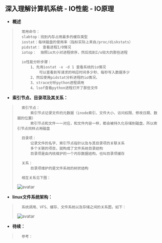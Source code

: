 ## 深入理解计算机系统 - IO性能 - IO原理
- **概述**
>       常用命令：
>       slabtop：找到内存占用最多的缓存类型
>       iostat：每块磁盘的使用率（指标实际上来自/proc/diskstats）
>       pidstat： 查看进程I/O情况
>       iotop：  按照io大小对进程排序，然后找到I/o较大的那些进程
>
>       io性能分析步骤：
>           1、先用iostat -x -d 1 查看系统的io情况
>               可以查看到写请求的响应时间多少秒、每秒写入数据多少
>           2、然后使用pidstat分析进程的io情况，
>           3、strace分析python进程调用
>           4、lsof查看python进程打开了那些文件
>
>
>

- **索引节点、目录项及其关系：**
>       索引节点：
>           索引节点记录文件的元数据（inode索引、文件大小、访问权限、修改日期、数据的位置）
>           索引节点和文件一一对应，和文件内容一样，都会被持久化存储到磁盘，所以索引节点同样占用磁盘
>
>       目录项：
>           记录文件的名字、索引节点指针以及与其目录项的关联关系
>           多个关联的项目，就构成了文件系统目录结构
>           目录项是由内核维护的一个内存数据结构，也叫目录项缓存
>
>       关系：
>           目录项维护的是文件系统的树状结构
>
>       相互关系见下图：
>![avatar](https://github.com/nwaiting/wolf-ai/blob/master/wolf_others/linux_pic/linux_io_file_system_inode.png)
>
>


- **linux文件系统架构：**
>       系统调用、VFS、缓存、文件系统以及存储之间的关系图，如下：
>![avatar](https://github.com/nwaiting/wolf-ai/blob/master/wolf_others/linux_pic/linux_io_file_system_framework.png)
>
>
>
>
>
>
>
>
>
>
>
>
>

- **待续：**
>       参考：
>
>
>
>
>
>
>
>
>
>
>
>
>
>
>
>
>
>
>
>
